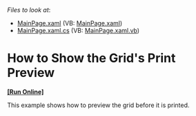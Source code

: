 <!-- default file list -->
*Files to look at*:

* [MainPage.xaml](./CS/PrintPreviewDialogSilverlight/MainPage.xaml) (VB: [MainPage.xaml](./VB/PrintPreviewDialogSilverlight/MainPage.xaml))
* [MainPage.xaml.cs](./CS/PrintPreviewDialogSilverlight/MainPage.xaml.cs) (VB: [MainPage.xaml.vb](./VB/PrintPreviewDialogSilverlight/MainPage.xaml.vb))
<!-- default file list end -->
# How to Show the Grid's Print Preview
<!-- run online -->
**[[Run Online]](https://codecentral.devexpress.com/e2641)**
<!-- run online end -->


<p>This example shows how to preview the grid before it is printed.</p>

<br/>


